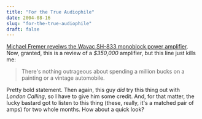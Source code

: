 ```yaml
---
title: "For the True Audiophile"
date: 2004-08-16
slug: "for-the-true-audiophile"
draft: false
---
```

[Michael Fremer reveiws the Wavac SH-833 monoblock power amplifier](https://www.stereophile.com/tubepoweramps/704wavac/index.html "Stereophile: Wavac SH-833 monoblock power amplifier"). Now, granted, this is a review of a _$350,000_ amplifier, but this line just kills me:

> There's nothing outrageous about spending a million bucks on a painting or a vintage automobile.  

Pretty bold statement. Then again, this guy _did_ try this thing out with _London Calling_, so I have to give him some credit. And, for that matter, the lucky bastard got to listen to this thing (these, really, it's a matched pair of amps) for two whole months. How about a quick look?
